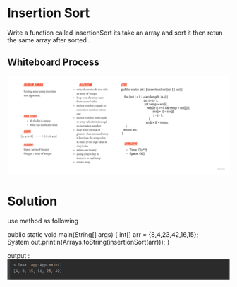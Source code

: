# Insertion Sort 

Write a function called insertionSort its take an array and sort it then retun  the same array after sorted .

## Whiteboard Process

![Insertion Sort ](./Insertion_sort.jpg)

# Solution 
use method as following 

public static void main(String[] args) {
        int[] arr = {8,4,23,42,16,15};
        System.out.println(Arrays.toString(insertionSort(arr)));
}  

output :
![solution](./solution.png)
